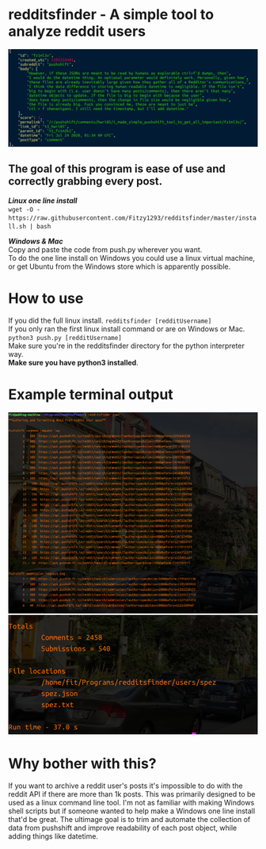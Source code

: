 # redditsfinder - A simple tool to analyze reddit users
![Alt text](images/readable.png "Optional Title") 
## The goal of this program is ease of use and correctly grabbing every post. <br/> 
***Linux one line install*** \
`wget -O - https://raw.githubusercontent.com/Fitzy1293/redditsfinder/master/install.sh | bash`


***Windows & Mac***\
Copy and paste the code from push.py wherever you want. \
To do the one line install on Windows you could use a linux virtual machine, or get Ubuntu from the Windows store which is apparently possible. 

# How to use
If you did the full linux install. `redditsfinder [redditUsername]` \
If you only ran the first linux install command or are on Windows or Mac. `python3 push.py [redditUsername]` \
Make sure you're in the redditsfinder directory for the python interpreter way.\
**Make sure you have python3 installed**.

# Example terminal output
![Alt text](images/log.png?raw=true "Optional Title")\
![Alt text](images/out.png?raw=true "Optional Title")

# Why bother with this? 
If you want to archive a reddit user's posts it's impossible to do with the reddit API if there are more than 1k posts. 
This was primarily designed to be used as a linux command line tool. I'm not as familiar with making Windows shell scripts but if someone wanted to help make a Windows one line install that'd be great. 
The ultimage goal is to trim and automate the collection of data from pushshift and improve readability of each post object, while adding things like datetime.
